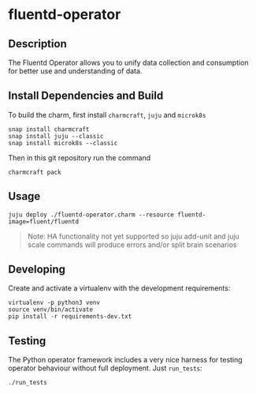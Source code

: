 # fluentd-operator

## Description

The Fluentd Operator allows you to unify data collection and consumption for better use and understanding of data.

## Install Dependencies and Build

To build the charm, first install `charmcraft`,  `juju` and `microk8s`

    snap install charmcraft
    snap install juju --classic
    snap install microk8s --classic 

Then in this git repository run the command

    charmcraft pack

## Usage

    juju deploy ./fluentd-operator.charm --resource fluentd-image=fluent/fluentd

> Note: HA functionality not yet supported so juju add-unit and juju scale commands will produce errors and/or split brain scenarios

## Developing

Create and activate a virtualenv with the development requirements:

    virtualenv -p python3 venv
    source venv/bin/activate
    pip install -r requirements-dev.txt

## Testing

The Python operator framework includes a very nice harness for testing
operator behaviour without full deployment. Just `run_tests`:

    ./run_tests
